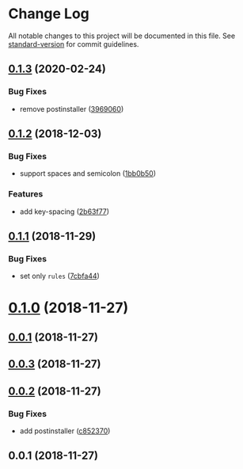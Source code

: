 # Change Log

All notable changes to this project will be documented in this file. See [standard-version](https://github.com/conventional-changelog/standard-version) for commit guidelines.

<a name="0.1.3"></a>
## [0.1.3](https://github.com/AndreasPizsa/my-xo/compare/v0.1.2...v0.1.3) (2020-02-24)


### Bug Fixes

* remove postinstaller ([3969060](https://github.com/AndreasPizsa/my-xo/commit/3969060))



<a name="0.1.2"></a>
## [0.1.2](https://github.com/AndreasPizsa/my-xo/compare/v0.1.1...v0.1.2) (2018-12-03)


### Bug Fixes

* support spaces and semicolon ([1bb0b50](https://github.com/AndreasPizsa/my-xo/commit/1bb0b50))


### Features

* add key-spacing ([2b63f77](https://github.com/AndreasPizsa/my-xo/commit/2b63f77))



<a name="0.1.1"></a>
## [0.1.1](https://github.com/AndreasPizsa/my-xo/compare/v0.1.0...v0.1.1) (2018-11-29)


### Bug Fixes

* set only `rules` ([7cbfa44](https://github.com/AndreasPizsa/my-xo/commit/7cbfa44))



<a name="0.1.0"></a>
# [0.1.0](https://github.com/AndreasPizsa/my-xo/compare/v0.0.3...v0.1.0) (2018-11-27)



<a name="0.0.1"></a>
## [0.0.1](https://github.com/AndreasPizsa/my-xo/compare/v0.0.3...v0.0.1) (2018-11-27)



<a name="0.0.3"></a>
## [0.0.3](https://github.com/AndreasPizsa/my-xo/compare/v0.0.2...v0.0.3) (2018-11-27)



<a name="0.0.2"></a>
## [0.0.2](https://github.com/AndreasPizsa/my-xo/compare/v0.0.1...v0.0.2) (2018-11-27)


### Bug Fixes

* add postinstaller ([c852370](https://github.com/AndreasPizsa/my-xo/commit/c852370))



<a name="0.0.1"></a>
## 0.0.1 (2018-11-27)
